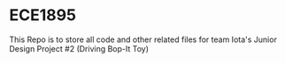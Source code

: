# ECE1895
This Repo is to store all code and other related files for team Iota's Junior Design Project #2 (Driving Bop-It Toy)
